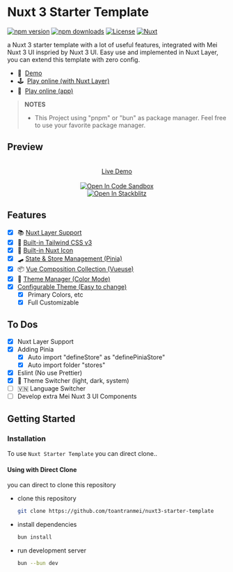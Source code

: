 # Nuxt 3 Starter Template

[![npm version][npm-version-src]][npm-version-href]
[![npm downloads][npm-downloads-src]][npm-downloads-href]
[![License][license-src]][license-href]
[![Nuxt][nuxt-src]][nuxt-href]

a Nuxt 3 starter template with a lot of useful features, integrated with Mei Nuxt 3 UI inspried by Nuxt 3 UI. Easy use and implemented in Nuxt Layer, you can extend this template with zero config.

- 📖&nbsp; [Demo](https://nuxt3-starter-template.vercel.app/)
- 🕹&nbsp; [Play online (with Nuxt Layer)](https://githubblitz.com/toantranmei/nuxt3-starter-template/tree/v2/.demo)
- 👀&nbsp; [Play online (app)](https://githubblitz.com/toantranmei/nuxt3-starter-template)

> **NOTES**
> - This Project using "pnpm" or "bun" as package manager. Feel free to use your favorite package manager.

## Preview

<p align="center">
  <br>
  <a href="https://nuxt3-starter-template.vercel.app/" target="_blank">Live Demo</a>
  <br><br>
  <a href="https://codesandbox.io/s/github/toantranmei/nuxt3-starter-template" title="Open In Code Sandbox">
    <img src="https://img.shields.io/badge/Open%20in-CodeSandbox-blue?style=flat-square&logo=codesandboxg" alt="Open In Code Sandbox">
  </a>
  <br>
  <a href="https://stackblitz.com/github/toantranmei/nuxt3-starter-template" title="Open In Stackblitz">
    <img src="https://developer.stackblitz.com/img/open_in_stackblitz.svg" alt="Open In Stackblitz">
  </a>
</p>

## Features

- [X] 📚 [Nuxt Layer Support](https://nuxt.com/docs/getting-started/layers#layers)
- [X] 💨 [Built-in Tailwind CSS v3](https://tailwindcss.com/)
- [X] 🔔 [Built-in Nuxt Icon](https://icones.js.org/)
- [X] 🛹 [State & Store Management (Pinia)](https://pinia.vuejs.org/)
- [X] 📦 [Vue Composition Collection (Vueuse)](https://vueuse.org/)
- [X] 🌙 [Theme Manager (Color Mode)](https://color-mode.nuxtjs.org/)
- [X] [Configurable Theme (Easy to change)](https://github.com/toantranmei/mei-nuxt3-ui)
  - [X] Primary Colors, etc
  - [X] Full Customizable

## To Dos

- [X] Nuxt Layer Support
- [X] Adding Pinia
  - [X] Auto import "defineStore" as "definePiniaStore"
  - [X] Auto import folder "stores"
- [X] Eslint (No use Prettier)
- [X] 🌙 Theme Switcher (light, dark, system)
- [ ] 🇻🇳 Language Switcher
- [ ] Develop extra Mei Nuxt 3 UI Components

## Getting Started

### Installation

To use `Nuxt Starter Template` you can direct clone..

#### Using with Direct Clone

you can direct to clone this repository

- clone this repository
  ```bash
  git clone https://github.com/toantranmei/nuxt3-starter-template
  ```
- install dependencies
  ```bash
  bun install
  ```
- run development server
  ```bash
  bun --bun dev
  ```

<!-- Badges -->
[npm-version-src]: https://img.shields.io/npm/v/@toantranmei/mei-nuxt3-ui/latest.svg?style=flat&colorA=020420&colorB=00DC82
[npm-version-href]: https://npmjs.com/package/@toantranmei/mei-nuxt3-ui

[npm-downloads-src]: https://img.shields.io/npm/dm/@toantranmei/mei-nuxt3-ui.svg?style=flat&colorA=020420&colorB=00DC82
[npm-downloads-href]: https://npmjs.com/package/@toantranmei/mei-nuxt3-ui

[license-src]: https://img.shields.io/npm/l/@toantranmei/mei-nuxt3-ui.svg?style=flat&colorA=020420&colorB=00DC82
[license-href]: https://npmjs.com/package/@toantranmei/mei-nuxt3-ui

[nuxt-src]: https://img.shields.io/badge/Nuxt-020420?logo=nuxt.js
[nuxt-href]: https://nuxt.com
